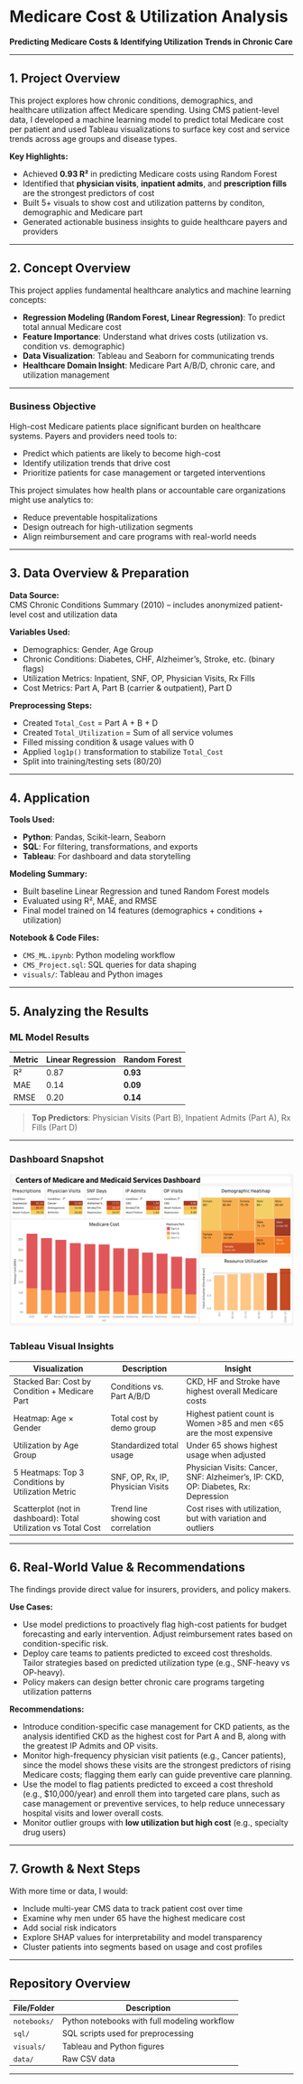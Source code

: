 # Medicare Cost & Utilization Analysis  
**Predicting Medicare Costs & Identifying Utilization Trends in Chronic Care**

---

## 1. Project Overview

This project explores how chronic conditions, demographics, and healthcare utilization affect Medicare spending. Using CMS patient-level data, I developed a machine learning model to predict total Medicare cost per patient and used Tableau visualizations to surface key cost and service trends across age groups and disease types.

**Key Highlights:**
- Achieved **0.93 R²** in predicting Medicare costs using Random Forest
- Identified that **physician visits**, **inpatient admits**, and **prescription fills** are the strongest predictors of cost
- Built 5+ visuals to show cost and utilization patterns by conditon, demographic and Medicare part
- Generated actionable business insights to guide healthcare payers and providers


---

## 2. Concept Overview

This project applies fundamental healthcare analytics and machine learning concepts:

- **Regression Modeling (Random Forest, Linear Regression)**: To predict total annual Medicare cost
- **Feature Importance**: Understand what drives costs (utilization vs. condition vs. demographic)
- **Data Visualization**: Tableau and Seaborn for communicating trends
- **Healthcare Domain Insight**: Medicare Part A/B/D, chronic care, and utilization management

---

### Business Objective

High-cost Medicare patients place significant burden on healthcare systems. Payers and providers need tools to:

- Predict which patients are likely to become high-cost
- Identify utilization trends that drive cost
- Prioritize patients for case management or targeted interventions

This project simulates how health plans or accountable care organizations might use analytics to:
- Reduce preventable hospitalizations
- Design outreach for high-utilization segments
- Align reimbursement and care programs with real-world needs

---

## 3. Data Overview & Preparation

**Data Source:**  
CMS Chronic Conditions Summary (2010) – includes anonymized patient-level cost and utilization data

**Variables Used:**
- Demographics: Gender, Age Group
- Chronic Conditions: Diabetes, CHF, Alzheimer’s, Stroke, etc. (binary flags)
- Utilization Metrics: Inpatient, SNF, OP, Physician Visits, Rx Fills
- Cost Metrics: Part A, Part B (carrier & outpatient), Part D

**Preprocessing Steps:**
- Created `Total_Cost` = Part A + B + D
- Created `Total_Utilization` = Sum of all service volumes
- Filled missing condition & usage values with 0
- Applied `log1p()` transformation to stabilize `Total_Cost`
- Split into training/testing sets (80/20)

---

## 4. Application

**Tools Used:**
- **Python**: Pandas, Scikit-learn, Seaborn
- **SQL**: For filtering, transformations, and exports
- **Tableau**: For dashboard and data storytelling

**Modeling Summary:**
- Built baseline Linear Regression and tuned Random Forest models
- Evaluated using R², MAE, and RMSE
- Final model trained on 14 features (demographics + conditions + utilization)

**Notebook & Code Files:**
- `CMS_ML.ipynb`: Python modeling workflow
- `CMS_Project.sql`: SQL queries for data shaping
- `visuals/`: Tableau and Python images

---

## 5. Analyzing the Results

### ML Model Results

| Metric | Linear Regression | Random Forest |
|--------|-------------------|----------------|
| R² | 0.87 | **0.93** |
| MAE | 0.14 | **0.09** |
| RMSE | 0.20 | **0.14** |

> **Top Predictors**: Physician Visits (Part B), Inpatient Admits (Part A), Rx Fills (Part D)

---
### Dashboard Snapshot
![Dashboard](visuals/Dashboard.png)

### Tableau Visual Insights

| Visualization | Description | Insight |
|---------------|-------------|---------|
| Stacked Bar: Cost by Condition + Medicare Part | Conditions vs. Part A/B/D | CKD, HF and Stroke have highest overall Medicare costs |
| Heatmap: Age × Gender | Total cost by demo group | Highest patient count is Women >85 and men <65 are the most expensive |
| Utilization by Age Group | Standardized total usage | Under 65 shows highest usage when adjusted |
| 5 Heatmaps: Top 3 Conditions by Utilization Metric | SNF, OP, Rx, IP, Physician Visits | Physician Visits: Cancer, SNF: Alzheimer’s, IP: CKD, OP: Diabetes, Rx: Depression |
| Scatterplot (not in dashboard): Total Utilization vs Total Cost | Trend line showing cost correlation | Cost rises with utilization, but with variation and outliers |

---

## 6. Real-World Value & Recommendations

The findings provide direct value for insurers, providers, and policy makers.

**Use Cases:**
-	Use model predictions to proactively flag high-cost patients for budget forecasting and early intervention. Adjust reimbursement rates based on condition-specific risk.
- Deploy care teams to patients predicted to exceed cost thresholds. Tailor strategies based on predicted utilization type (e.g., SNF-heavy vs OP-heavy).
- Policy makers can design better chronic care programs targeting utilization patterns

**Recommendations:**
- Introduce condition-specific case management for CKD patients, as the analysis identified CKD as the highest cost for Part A and B, along with the greatest IP Admits and OP visits. 
- Monitor high-frequency physician visit patients (e.g., Cancer patients), since the model shows these visits are the strongest predictors of rising Medicare costs; flagging them early can guide preventive care planning.
- Use the model to flag patients predicted to exceed a cost threshold (e.g., $10,000/year) and enroll them into targeted care plans, such as case management or preventive services, to help reduce unnecessary hospital visits and lower overall costs.
- Monitor outlier groups with **low utilization but high cost** (e.g., specialty drug users)

---

## 7. Growth & Next Steps

With more time or data, I would:

- Include multi-year CMS data to track patient cost over time
- Examine why men under 65 have the highest medicare cost
- Add social risk indicators
- Explore SHAP values for interpretability and model transparency
- Cluster patients into segments based on usage and cost profiles

---

## Repository Overview

| File/Folder | Description |
|-------------|-------------|
| `notebooks/` | Python notebooks with full modeling workflow |
| `sql/` | SQL scripts used for preprocessing |
| `visuals/` | Tableau and Python figures |
| `data/` | Raw CSV data |

---
